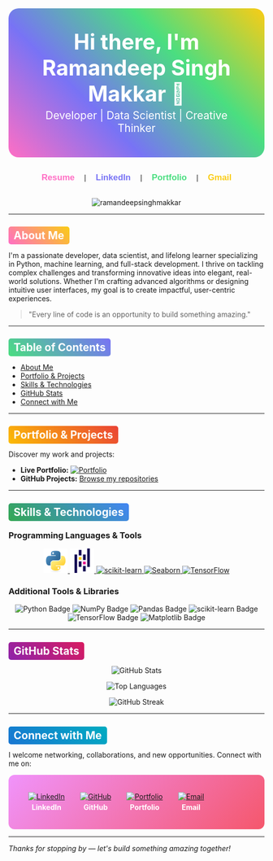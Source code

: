 <!-- HERO SECTION -->
<div style="background: linear-gradient(45deg, #ff6ec4, #7873f5, #4ade80, #facc15); padding: 40px; border-radius: 20px; text-align: center; color: #fff; margin-bottom: 30px;">
  <h1 style="font-size: 3em; margin: 0;">Hi there, I'm <strong>Ramandeep Singh Makkar</strong> 👋</h1>
  <p style="font-size: 1.5em; margin: 5px 0;">Developer | Data Scientist | Creative Thinker</p>
</div>

<!-- NAVBAR -->
<div align="center" style="margin-bottom: 30px; font-family: sans-serif;">
  <a href="https://drive.google.com/file/d/14EoJ5_MSqNWND9Z5IQ76ydwjlOHCB3SY/view" target="_blank" style="margin: 0 15px; font-size: 1.2em; color: #ff6ec4; text-decoration: none; font-weight: bold;">Resume</a> |
  <a href="https://www.linkedin.com/in/ramandeep-singh-makkar/" target="_blank" style="margin: 0 15px; font-size: 1.2em; color: #7873f5; text-decoration: none; font-weight: bold;">LinkedIn</a> |
  <a href="https://ramandeepsinghmakkar-portfolio.netlify.app" target="_blank" style="margin: 0 15px; font-size: 1.2em; color: #4ade80; text-decoration: none; font-weight: bold;">Portfolio</a> |
  <a href="mailto:ramandeepsinghmakkar199@gmail.com" target="_blank" style="margin: 0 15px; font-size: 1.2em; color: #facc15; text-decoration: none; font-weight: bold;">Gmail</a>
</div>

<!-- PROFILE VIEWS -->
<p align="center">
  <img src="https://komarev.com/ghpvc/?username=ramandeepsinghmakkar&label=Profile%20views&color=0e75b6&style=flat" alt="ramandeepsinghmakkar" />
</p>

---

<!-- ABOUT ME -->
## <span style="background: linear-gradient(45deg, #ff6ec4, #facc15); padding: 5px 10px; border-radius: 5px; color: #fff;">About Me</span>

I'm a passionate developer, data scientist, and lifelong learner specializing in Python, machine learning, and full-stack development. I thrive on tackling complex challenges and transforming innovative ideas into elegant, real-world solutions. Whether I'm crafting advanced algorithms or designing intuitive user interfaces, my goal is to create impactful, user-centric experiences.

> "Every line of code is an opportunity to build something amazing."

---

<!-- TABLE OF CONTENTS -->
## <span style="background: linear-gradient(45deg, #4ade80, #7873f5); padding: 5px 10px; border-radius: 5px; color: #fff;">Table of Contents</span>

- [About Me](#-about-me)
- [Portfolio & Projects](#-portfolio--projects)
- [Skills & Technologies](#-skills--technologies)
- [GitHub Stats](#-github-stats)
- [Connect with Me](#-connect-with-me)

---

<!-- PORTFOLIO & PROJECTS -->
## <span style="background: linear-gradient(45deg, #fbbc05, #ea4335); padding: 5px 10px; border-radius: 5px; color: #fff;">Portfolio & Projects</span>

Discover my work and projects:

- **Live Portfolio:** [![Portfolio](https://img.shields.io/badge/Visit-My%20Portfolio-brightgreen)](https://ramandeepsinghmakkar-portfolio.netlify.app)
- **GitHub Projects:** [Browse my repositories](https://github.com/RamandeepSinghMakkar)

---

<!-- SKILLS & TECHNOLOGIES -->
## <span style="background: linear-gradient(45deg, #34a853, #4285F4); padding: 5px 10px; border-radius: 5px; color: #fff;">Skills & Technologies</span>

### Programming Languages & Tools
<p align="center">
  <a href="https://www.python.org" target="_blank">
    <img src="https://raw.githubusercontent.com/devicons/devicon/master/icons/python/python-original.svg" alt="Python" width="48" height="48"/>
  </a>
  <a href="https://pandas.pydata.org/" target="_blank">
    <img src="https://raw.githubusercontent.com/devicons/devicon/2ae2a900d2f041da66e950e4d48052658d850630/icons/pandas/pandas-original.svg" alt="Pandas" width="48" height="48"/>
  </a>
  <a href="https://scikit-learn.org/" target="_blank">
    <img src="https://upload.wikimedia.org/wikipedia/commons/0/05/Scikit_learn_logo_small.svg" alt="scikit-learn" width="48" height="48"/>
  </a>
  <a href="https://seaborn.pydata.org/" target="_blank">
    <img src="https://seaborn.pydata.org/_images/logo-mark-lightbg.svg" alt="Seaborn" width="48" height="48"/>
  </a>
  <a href="https://www.tensorflow.org" target="_blank">
    <img src="https://www.vectorlogo.zone/logos/tensorflow/tensorflow-icon.svg" alt="TensorFlow" width="48" height="48"/>
  </a>
</p>

### Additional Tools & Libraries
<p align="center">
  <img src="https://img.shields.io/badge/Python-3670A0?style=flat-square&logo=python&logoColor=ffdd54" alt="Python Badge"/>
  <img src="https://img.shields.io/badge/NumPy-%23013243?style=flat-square&logo=numpy&logoColor=white" alt="NumPy Badge"/>
  <img src="https://img.shields.io/badge/Pandas-%23150458?style=flat-square&logo=pandas&logoColor=white" alt="Pandas Badge"/>
  <img src="https://img.shields.io/badge/scikit--learn-%23F7931E?style=flat-square&logo=scikit-learn&logoColor=white" alt="scikit-learn Badge"/>
  <img src="https://img.shields.io/badge/TensorFlow-%23FF6F00?style=flat-square&logo=TensorFlow&logoColor=white" alt="TensorFlow Badge"/>
  <img src="https://img.shields.io/badge/Matplotlib-%23ffffff?style=flat-square&logo=Matplotlib&logoColor=black" alt="Matplotlib Badge"/>
</p>

---

<!-- GITHUB STATS -->
## <span style="background: linear-gradient(45deg, #8e24aa, #d81b60); padding: 5px 10px; border-radius: 5px; color: #fff;">GitHub Stats</span>

<p align="center">
  <img src="https://github-readme-stats.vercel.app/api?username=ramandeepsinghmakkar&show_icons=true&theme=onedark&hide_border=true&locale=en" alt="GitHub Stats"/>
</p>
<p align="center">
  <img src="https://github-readme-stats.vercel.app/api/top-langs?username=ramandeepsinghmakkar&layout=compact&theme=onedark&hide_border=true" alt="Top Languages"/>
</p>
<p align="center">
  <img src="https://github-readme-streak-stats.herokuapp.com/?user=ramandeepsinghmakkar&theme=onedark&hide_border=true" alt="GitHub Streak"/>
</p>

---

<!-- CONNECT WITH ME -->
## <span style="background: linear-gradient(45deg, #1976d2, #00acc1); padding: 5px 10px; border-radius: 5px; color: #fff;">Connect with Me</span>

I welcome networking, collaborations, and new opportunities. Connect with me on:

<table align="center" style="margin: auto; border-collapse: separate; border-spacing: 16px; background: linear-gradient(135deg, #f093fb, #f5576c); padding: 16px; border-radius: 12px;">
  <tr>
    <td align="center">
      <a href="https://www.linkedin.com/in/ramandeep-singh-makkar" target="_blank">
        <img src="https://img.icons8.com/color/64/000000/linkedin.png" alt="LinkedIn" width="56" height="56"/>
      </a>
      <br/><sub style="font-size: 14px; color: #fff;"><b>LinkedIn</b></sub>
    </td>
    <td align="center">
      <a href="https://github.com/RamandeepSinghMakkar" target="_blank">
        <img src="https://img.icons8.com/fluency/64/000000/github.png" alt="GitHub" width="56" height="56"/>
      </a>
      <br/><sub style="font-size: 14px; color: #fff;"><b>GitHub</b></sub>
    </td>
    <td align="center">
      <a href="https://ramandeepsinghmakkar-portfolio.netlify.app" target="_blank">
        <img src="https://img.icons8.com/color/64/000000/domain.png" alt="Portfolio" width="56" height="56"/>
      </a>
      <br/><sub style="font-size: 14px; color: #fff;"><b>Portfolio</b></sub>
    </td>
    <td align="center">
      <a href="mailto:ramandeepsinghmakkar199@gmail.com" target="_blank">
        <img src="https://img.icons8.com/color/64/000000/email.png" alt="Email" width="56" height="56"/>
      </a>
      <br/><sub style="font-size: 14px; color: #fff;"><b>Email</b></sub>
    </td>
  </tr>
</table>

---

*Thanks for stopping by — let's build something amazing together!*
